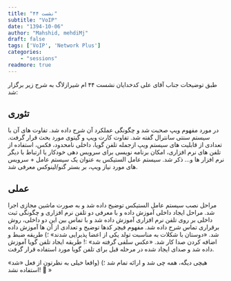 ```yaml
---
title: "نشست ۴۴"
subtitle: "VoIP"
date: "1394-10-06"
author: "Mahshid, mehdiMj"
draft: false
tags: ['VoIP', 'Network Plus']
categories:
    - "sessions"
readmore: true
---
```

طبق توضیحات جناب آقای علی کدخدایان نشست ۴۴ ام شیرازلاگ به شرح زیر برگزار شد: 

## تئوری
در مورد مفهوم ویپ صحبت شد و چگونگی عملکرد آن شرح داده شد. تفاوت های آن با سیستم سنتی سانترال گفته شد. تفاوت کارت ویپ و گیتوی مورد بحث قرار گرفت. تعدادی از قابلیت های سیستم ویپ ازجمله تلفن گویا، داخلی نامحدود، فکس، استفاده از تلفن های نرم افزاری، امکان برنامه نویسی برای سرویس دهی خودکار یا ارتباط با دیگر ‌نرم افزار ها و… ذکر شد. سیستم عامل الستیکس به عنوان یک سیستم عامل + سرویس های مورد نیاز ویپ، بر بستر
گنو/لینوکس معرفی شد. 

## عملی
مراحل نصب سیستم عامل الستیکس توضیح داده شد و به صورت ماشین مجازی اجرا شد. مراحل ایجاد داخلی آموزش داده و با معرفی دو تلفن نرم افزاری و چگونگی ثبت داخلی بر روی تلفن نرم افزاری آموزش داده شد و با تماس بین این دو داخلی، روش برقراری تماس شرح داده شد. مفهوم فیچر کدها توضیح و تعدادی از آن ها آموزش داده شد. «دوستان با شکلات به مناسبت تولد یکی از اعضا پذیرایی شدند» ؛) طریقه ضبط و اضافه کردن صدا کار شد. «عکس سلفی گرفته شد» :! طریقه ایجاد تلفن گویا آموزش داده شد و صدای ایجاد شده در مرحله قبل برای تلفن گویا مورد استفاده قرار گرفت. 

هیچی دیگه، همه چی شد و ارائه تمام شد ؛) (واقعا خیلی به نظرتون از فعل «شد» استفاده نشد! 🙂 »

<!--FIXME missing picture [![](/img/9cbb4c0a-fdbb-11e6-86dd-a088b4d860141488289291.161138.jpg)](/img/9cbb4c0a-fdbb-11e6-86dd-a088b4d860141488289291.161138.jpg)-->
